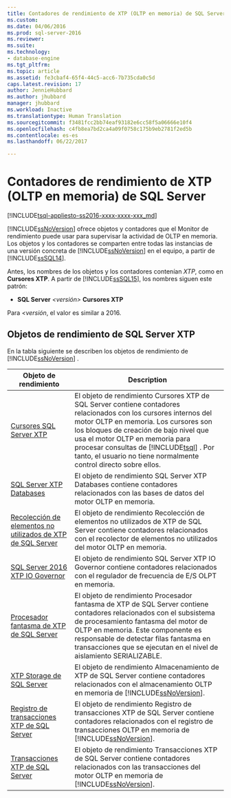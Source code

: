 ```yaml
---
title: Contadores de rendimiento de XTP (OLTP en memoria) de SQL Server | Microsoft Docs
ms.custom: 
ms.date: 04/06/2016
ms.prod: sql-server-2016
ms.reviewer: 
ms.suite: 
ms.technology:
- database-engine
ms.tgt_pltfrm: 
ms.topic: article
ms.assetid: fe3cbaf4-65f4-44c5-acc6-7b735cda0c5d
caps.latest.revision: 17
author: JennieHubbard
ms.author: jhubbard
manager: jhubbard
ms.workload: Inactive
ms.translationtype: Human Translation
ms.sourcegitcommit: f3481fcc2bb74eaf93182e6cc58f5a06666e10f4
ms.openlocfilehash: c4fb8ea7bd2ca4a09f0758c175b9eb2781f2ed5b
ms.contentlocale: es-es
ms.lasthandoff: 06/22/2017

---
```

# <a name="sql-server-xtp-in-memory-oltp-performance-counters"></a>Contadores de rendimiento de XTP (OLTP en memoria) de SQL Server
[!INCLUDE[tsql-appliesto-ss2016-xxxx-xxxx-xxx_md](../../includes/tsql-appliesto-ss2016-xxxx-xxxx-xxx-md.md)]

  [!INCLUDE[ssNoVersion](../../includes/ssnoversion-md.md)] ofrece objetos y contadores que el Monitor de rendimiento puede usar para supervisar la actividad de OLTP en memoria. Los objetos y los contadores se comparten entre todas las instancias de una versión concreta de [!INCLUDE[ssNoVersion](../../includes/ssnoversion-md.md)] en el equipo, a partir de [!INCLUDE[ssSQL14](../../includes/sssql14-md.md)].  
  
 Antes, los nombres de los objetos y los contadores contenían *XTP*, como en **Cursores XTP**. A partir de [!INCLUDE[ssSQL15](../../includes/sssql15-md.md)], los nombres siguen este patrón:  
  
-   **SQL Server** *\<versión>* **Cursores XTP**  
  
 Para *\<versión*, el valor es similar a 2016.  
  
##  <a name="SQLServerPOs"></a> Objetos de rendimiento de SQL Server XTP  
 En la tabla siguiente se describen los objetos de rendimiento de [!INCLUDE[ssNoVersion](../../includes/ssnoversion-md.md)] .  
  
|Objeto de rendimiento|Description|  
|------------------------|-----------------|  
|[Cursores SQL Server XTP](../../relational-databases/performance-monitor/sql-server-xtp-cursors.md)|El objeto de rendimiento Cursores XTP de SQL Server contiene contadores relacionados con los cursores internos del motor OLTP en memoria. Los cursores son los bloques de creación de bajo nivel que usa el motor OLTP en memoria para procesar consultas de [!INCLUDE[tsql](../../includes/tsql-md.md)] . Por tanto, el usuario no tiene normalmente control directo sobre ellos.|  
|[SQL Server XTP Databases](../../relational-databases/performance-monitor/sql-server-xtp-databases.md)|El objeto de rendimiento SQL Server XTP Databases contiene contadores relacionados con las bases de datos del motor OLTP en memoria.|  
|[Recolección de elementos no utilizados de XTP de SQL Server](../../relational-databases/performance-monitor/sql-server-xtp-garbage-collection.md)|El objeto de rendimiento Recolección de elementos no utilizados de XTP de SQL Server contiene contadores relacionados con el recolector de elementos no utilizados del motor OLTP en memoria.|  
|[SQL Server 2016 XTP IO Governor](../../relational-databases/performance-monitor/sql-server-xtp-io-governor.md)|El objeto de rendimiento SQL Server XTP IO Governor contiene contadores relacionados con el regulador de frecuencia de E/S OLPT en memoria.|
|[Procesador fantasma de XTP de SQL Server](../../relational-databases/performance-monitor/sql-server-xtp-phantom-processor.md)|El objeto de rendimiento Procesador fantasma de XTP de SQL Server contiene contadores relacionados con el subsistema de procesamiento fantasma del motor de OLTP en memoria. Este componente es responsable de detectar filas fantasma en transacciones que se ejecutan en el nivel de aislamiento SERIALIZABLE.|  
|[XTP Storage de SQL Server](../../relational-databases/performance-monitor/sql-server-xtp-storage.md)|El objeto de rendimiento Almacenamiento de XTP de SQL Server contiene contadores relacionados con el almacenamiento OLTP en memoria de [!INCLUDE[ssNoVersion](../../includes/ssnoversion-md.md)].|  
|[Registro de transacciones XTP de SQL Server](../../relational-databases/performance-monitor/sql-server-xtp-transaction-log.md)|El objeto de rendimiento Registro de transacciones XTP de SQL Server contiene contadores relacionados con el registro de transacciones OLTP en memoria de [!INCLUDE[ssNoVersion](../../includes/ssnoversion-md.md)].|  
|[Transacciones XTP de SQL Server](../../relational-databases/performance-monitor/sql-server-xtp-transactions.md)|El objeto de rendimiento Transacciones XTP de SQL Server contiene contadores relacionados con las transacciones del motor OLTP en memoria de [!INCLUDE[ssNoVersion](../../includes/ssnoversion-md.md)].|  
  
  


